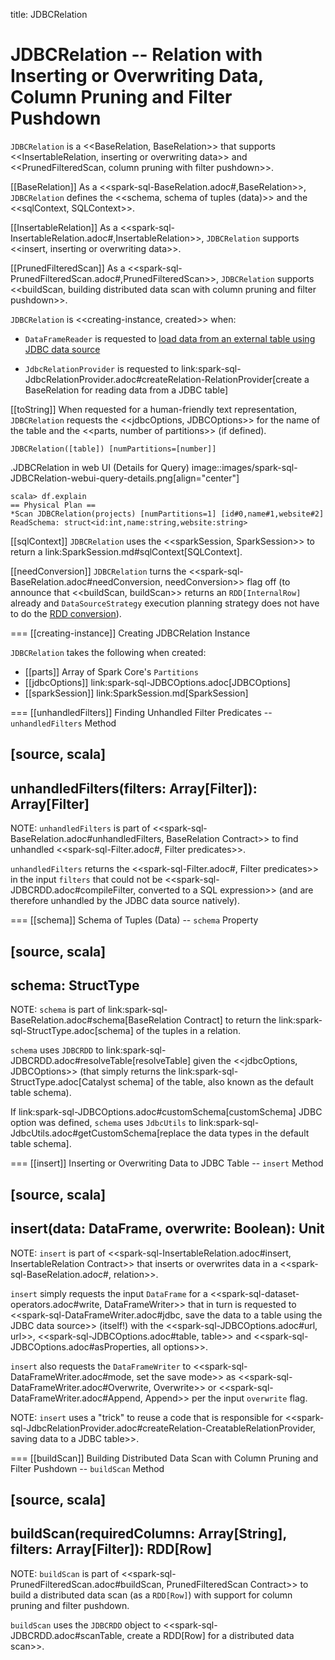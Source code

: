 title: JDBCRelation

# JDBCRelation -- Relation with Inserting or Overwriting Data, Column Pruning and Filter Pushdown

`JDBCRelation` is a <<BaseRelation, BaseRelation>> that supports <<InsertableRelation, inserting or overwriting data>> and <<PrunedFilteredScan, column pruning with filter pushdown>>.

[[BaseRelation]]
As a <<spark-sql-BaseRelation.adoc#,BaseRelation>>, `JDBCRelation` defines the <<schema, schema of tuples (data)>> and the <<sqlContext, SQLContext>>.

[[InsertableRelation]]
As a <<spark-sql-InsertableRelation.adoc#,InsertableRelation>>, `JDBCRelation` supports <<insert, inserting or overwriting data>>.

[[PrunedFilteredScan]]
As a <<spark-sql-PrunedFilteredScan.adoc#,PrunedFilteredScan>>, `JDBCRelation` supports <<buildScan, building distributed data scan with column pruning and filter pushdown>>.

`JDBCRelation` is <<creating-instance, created>> when:

* `DataFrameReader` is requested to [load data from an external table using JDBC data source](DataFrameReader.md#jdbc)

* `JdbcRelationProvider` is requested to link:spark-sql-JdbcRelationProvider.adoc#createRelation-RelationProvider[create a BaseRelation for reading data from a JDBC table]

[[toString]]
When requested for a human-friendly text representation, `JDBCRelation` requests the <<jdbcOptions, JDBCOptions>> for the name of the table and the <<parts, number of partitions>> (if defined).

```
JDBCRelation([table]) [numPartitions=[number]]
```

.JDBCRelation in web UI (Details for Query)
image::images/spark-sql-JDBCRelation-webui-query-details.png[align="center"]

```
scala> df.explain
== Physical Plan ==
*Scan JDBCRelation(projects) [numPartitions=1] [id#0,name#1,website#2] ReadSchema: struct<id:int,name:string,website:string>
```

[[sqlContext]]
`JDBCRelation` uses the <<sparkSession, SparkSession>> to return a link:SparkSession.md#sqlContext[SQLContext].

[[needConversion]]
`JDBCRelation` turns the <<spark-sql-BaseRelation.adoc#needConversion, needConversion>> flag off (to announce that <<buildScan, buildScan>> returns an `RDD[InternalRow]` already and `DataSourceStrategy` execution planning strategy does not have to do the [RDD conversion](execution-planning-strategies/DataSourceStrategy.md#PrunedFilteredScan)).

=== [[creating-instance]] Creating JDBCRelation Instance

`JDBCRelation` takes the following when created:

* [[parts]] Array of Spark Core's `Partitions`
* [[jdbcOptions]] link:spark-sql-JDBCOptions.adoc[JDBCOptions]
* [[sparkSession]] link:SparkSession.md[SparkSession]

=== [[unhandledFilters]] Finding Unhandled Filter Predicates -- `unhandledFilters` Method

[source, scala]
----
unhandledFilters(filters: Array[Filter]): Array[Filter]
----

NOTE: `unhandledFilters` is part of <<spark-sql-BaseRelation.adoc#unhandledFilters, BaseRelation Contract>> to find unhandled <<spark-sql-Filter.adoc#, Filter predicates>>.

`unhandledFilters` returns the <<spark-sql-Filter.adoc#, Filter predicates>> in the input `filters` that could not be <<spark-sql-JDBCRDD.adoc#compileFilter, converted to a SQL expression>> (and are therefore unhandled by the JDBC data source natively).

=== [[schema]] Schema of Tuples (Data) -- `schema` Property

[source, scala]
----
schema: StructType
----

NOTE: `schema` is part of link:spark-sql-BaseRelation.adoc#schema[BaseRelation Contract] to return the link:spark-sql-StructType.adoc[schema] of the tuples in a relation.

`schema` uses `JDBCRDD` to link:spark-sql-JDBCRDD.adoc#resolveTable[resolveTable] given the <<jdbcOptions, JDBCOptions>> (that simply returns the link:spark-sql-StructType.adoc[Catalyst schema] of the table, also known as the default table schema).

If link:spark-sql-JDBCOptions.adoc#customSchema[customSchema] JDBC option was defined, `schema` uses `JdbcUtils` to link:spark-sql-JdbcUtils.adoc#getCustomSchema[replace the data types in the default table schema].

=== [[insert]] Inserting or Overwriting Data to JDBC Table -- `insert` Method

[source, scala]
----
insert(data: DataFrame, overwrite: Boolean): Unit
----

NOTE: `insert` is part of <<spark-sql-InsertableRelation.adoc#insert, InsertableRelation Contract>> that inserts or overwrites data in a <<spark-sql-BaseRelation.adoc#, relation>>.

`insert` simply requests the input `DataFrame` for a <<spark-sql-dataset-operators.adoc#write, DataFrameWriter>> that in turn is requested to <<spark-sql-DataFrameWriter.adoc#jdbc, save the data to a table using the JDBC data source>> (itself!) with the <<spark-sql-JDBCOptions.adoc#url, url>>, <<spark-sql-JDBCOptions.adoc#table, table>> and <<spark-sql-JDBCOptions.adoc#asProperties, all options>>.

`insert` also requests the `DataFrameWriter` to <<spark-sql-DataFrameWriter.adoc#mode, set the save mode>> as <<spark-sql-DataFrameWriter.adoc#Overwrite, Overwrite>> or <<spark-sql-DataFrameWriter.adoc#Append, Append>> per the input `overwrite` flag.

NOTE: `insert` uses a "trick" to reuse a code that is responsible for <<spark-sql-JdbcRelationProvider.adoc#createRelation-CreatableRelationProvider, saving data to a JDBC table>>.

=== [[buildScan]] Building Distributed Data Scan with Column Pruning and Filter Pushdown -- `buildScan` Method

[source, scala]
----
buildScan(requiredColumns: Array[String], filters: Array[Filter]): RDD[Row]
----

NOTE: `buildScan` is part of <<spark-sql-PrunedFilteredScan.adoc#buildScan, PrunedFilteredScan Contract>> to build a distributed data scan (as a `RDD[Row]`) with support for column pruning and filter pushdown.

`buildScan` uses the `JDBCRDD` object to <<spark-sql-JDBCRDD.adoc#scanTable, create a RDD[Row] for a distributed data scan>>.
